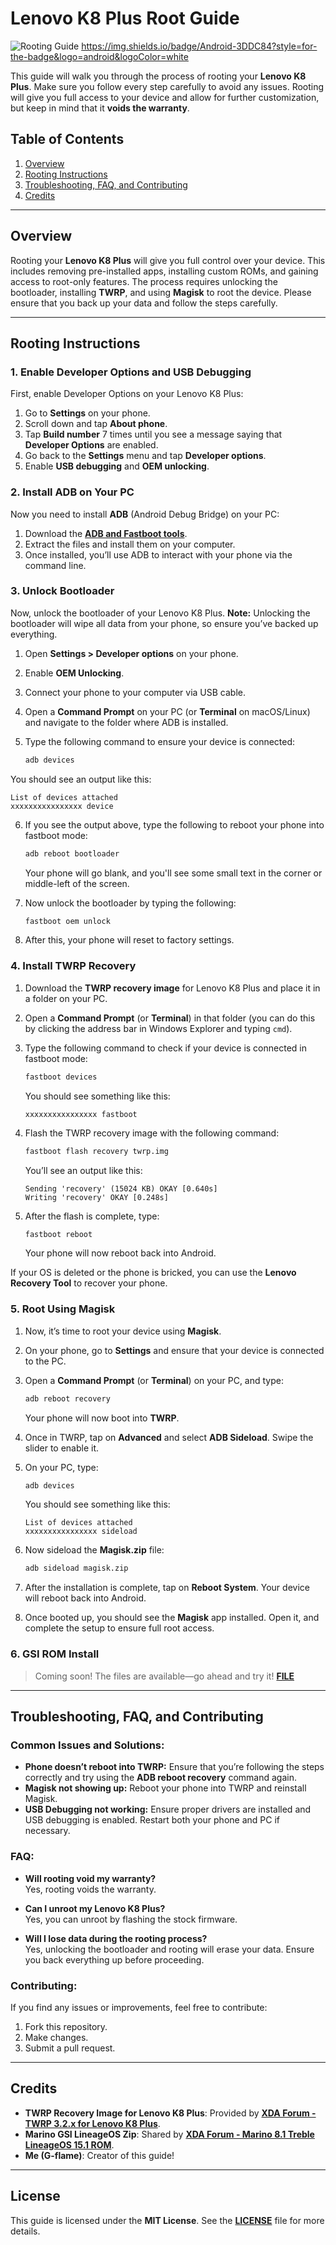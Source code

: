 # Lenovo K8 Plus Root Guide

![Rooting Guide](https://img.shields.io/badge/Rooting%20Guide-Lenovo%20K8%20Plus-green)
https://img.shields.io/badge/Android-3DDC84?style=for-the-badge&logo=android&logoColor=white

This guide will walk you through the process of rooting your **Lenovo K8 Plus**. Make sure you follow every step carefully to avoid any issues. Rooting will give you full access to your device and allow for further customization, but keep in mind that it **voids the warranty**.

## Table of Contents

1. [Overview](#overview)
2. [Rooting Instructions](#rooting-instructions)
3. [Troubleshooting, FAQ, and Contributing](#troubleshooting-faq-and-contributing)
4. [Credits](#credits)

---

## Overview

Rooting your **Lenovo K8 Plus** will give you full control over your device. This includes removing pre-installed apps, installing custom ROMs, and gaining access to root-only features. The process requires unlocking the bootloader, installing **TWRP**, and using **Magisk** to root the device. Please ensure that you back up your data and follow the steps carefully.

---

## Rooting Instructions

### 1. Enable Developer Options and USB Debugging

First, enable Developer Options on your Lenovo K8 Plus:

1. Go to **Settings** on your phone.
2. Scroll down and tap **About phone**.
3. Tap **Build number** 7 times until you see a message saying that **Developer Options** are enabled.
4. Go back to the **Settings** menu and tap **Developer options**.
5. Enable **USB debugging** and **OEM unlocking**.

### 2. Install ADB on Your PC

Now you need to install **ADB** (Android Debug Bridge) on your PC:

1. Download the **[ADB and Fastboot tools](https://developer.android.com/tools/releases/platform-tools)**.
2. Extract the files and install them on your computer.
3. Once installed, you’ll use ADB to interact with your phone via the command line.

### 3. Unlock Bootloader

Now, unlock the bootloader of your Lenovo K8 Plus. **Note:** Unlocking the bootloader will wipe all data from your phone, so ensure you’ve backed up everything.

1. Open **Settings > Developer options** on your phone.
2. Enable **OEM Unlocking**.
3. Connect your phone to your computer via USB cable.
4. Open a **Command Prompt** on your PC (or **Terminal** on macOS/Linux) and navigate to the folder where ADB is installed.
5. Type the following command to ensure your device is connected:

   ```bash
   adb devices
   ```

You should see an output like this:

```
List of devices attached
xxxxxxxxxxxxxxxx device
```

6. If you see the output above, type the following to reboot your phone into fastboot mode:

   ```bash
   adb reboot bootloader
   ```

   Your phone will go blank, and you'll see some small text in the corner or middle-left of the screen.

7. Now unlock the bootloader by typing the following:

   ```bash
   fastboot oem unlock
   ```

8. After this, your phone will reset to factory settings.

### 4. Install TWRP Recovery

1. Download the **TWRP recovery image** for Lenovo K8 Plus and place it in a folder on your PC.
2. Open a **Command Prompt** (or **Terminal**) in that folder (you can do this by clicking the address bar in Windows Explorer and typing `cmd`).
3. Type the following command to check if your device is connected in fastboot mode:

   ```bash
   fastboot devices
   ```

   You should see something like this:

   ```
   xxxxxxxxxxxxxxxx fastboot
   ```

4. Flash the TWRP recovery image with the following command:

   ```bash
   fastboot flash recovery twrp.img
   ```

   You’ll see an output like this:

   ```
   Sending 'recovery' (15024 KB) OKAY [0.640s]
   Writing 'recovery' OKAY [0.248s]
   ```

5. After the flash is complete, type:

   ```bash
   fastboot reboot
   ```

   Your phone will now reboot back into Android.

If your OS is deleted or the phone is bricked, you can use the **Lenovo Recovery Tool** to recover your phone.

### 5. Root Using Magisk

1. Now, it’s time to root your device using **Magisk**.
2. On your phone, go to **Settings** and ensure that your device is connected to the PC.
3. Open a **Command Prompt** (or **Terminal**) on your PC, and type:

   ```bash
   adb reboot recovery
   ```

   Your phone will now boot into **TWRP**.

4. Once in TWRP, tap on **Advanced** and select **ADB Sideload**. Swipe the slider to enable it.
5. On your PC, type:

   ```bash
   adb devices
   ```

   You should see something like this:

   ```
   List of devices attached
   xxxxxxxxxxxxxxxx sideload
   ```

6. Now sideload the **Magisk.zip** file:

   ```bash
   adb sideload magisk.zip
   ```

7. After the installation is complete, tap on **Reboot System**. Your device will reboot back into Android.

8. Once booted up, you should see the **Magisk** app installed. Open it, and complete the setup to ensure full root access.

### 6. GSI ROM Install

> Coming soon! The files are available—go ahead and try it! **[FILE](https://androidfilehost.com/?fid=8889791610682874881)**

---

## Troubleshooting, FAQ, and Contributing

### Common Issues and Solutions:

- **Phone doesn’t reboot into TWRP:** Ensure that you’re following the steps correctly and try using the **ADB reboot recovery** command again.
- **Magisk not showing up:** Reboot your phone into TWRP and reinstall Magisk.
- **USB Debugging not working:** Ensure proper drivers are installed and USB debugging is enabled. Restart both your phone and PC if necessary.

### FAQ:

- **Will rooting void my warranty?**  
  Yes, rooting voids the warranty.
- **Can I unroot my Lenovo K8 Plus?**  
  Yes, you can unroot by flashing the stock firmware.

- **Will I lose data during the rooting process?**  
  Yes, unlocking the bootloader and rooting will erase your data. Ensure you back everything up before proceeding.

### Contributing:

If you find any issues or improvements, feel free to contribute:

1. Fork this repository.
2. Make changes.
3. Submit a pull request.

---

## Credits

- **TWRP Recovery Image for Lenovo K8 Plus**: Provided by **[XDA Forum - TWRP 3.2.x for Lenovo K8 Plus](https://xdaforums.com/t/recovery-twrp-3-2-x-for-lenovo-k8-plus-marino.3838633/)**.
- **Marino GSI LineageOS Zip**: Shared by **[XDA Forum - Marino 8.1 Treble LineageOS 15.1 ROM](https://xdaforums.com/t/discontinued-rom-unofficial-marino-8-1-treble-lineageos-15-1-rom.4083099/)**.
- **Me (G-flame)**: Creator of this guide!

---

## License

This guide is licensed under the **MIT License**. See the **[LICENSE](LICENSE)** file for more details.

```

```
